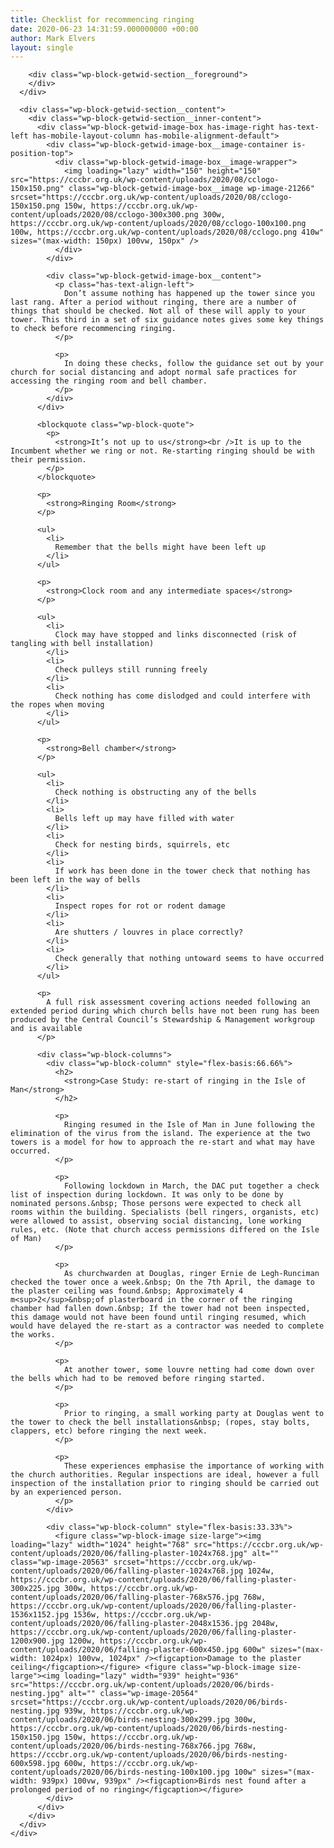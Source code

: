 ```yaml
---
title: Checklist for recommencing ringing
date: 2020-06-23 14:31:59.000000000 +00:00
author: Mark Elvers
layout: single
---
```

<div class="wp-block-getwid-section getwid-section-content-custom-width">
  <div class="wp-block-getwid-section__wrapper">
    <div class="wp-block-getwid-section__inner-wrapper" style="max-width:1100px">
      <div class="wp-block-getwid-section__background-holder">
        <div class="wp-block-getwid-section__background">
        </div>
        
        <div class="wp-block-getwid-section__foreground">
        </div>
      </div>
      
      <div class="wp-block-getwid-section__content">
        <div class="wp-block-getwid-section__inner-content">
          <div class="wp-block-getwid-image-box has-image-right has-text-left has-mobile-layout-column has-mobile-alignment-default">
            <div class="wp-block-getwid-image-box__image-container is-position-top">
              <div class="wp-block-getwid-image-box__image-wrapper">
                <img loading="lazy" width="150" height="150" src="https://cccbr.org.uk/wp-content/uploads/2020/08/cclogo-150x150.png" class="wp-block-getwid-image-box__image wp-image-21266" srcset="https://cccbr.org.uk/wp-content/uploads/2020/08/cclogo-150x150.png 150w, https://cccbr.org.uk/wp-content/uploads/2020/08/cclogo-300x300.png 300w, https://cccbr.org.uk/wp-content/uploads/2020/08/cclogo-100x100.png 100w, https://cccbr.org.uk/wp-content/uploads/2020/08/cclogo.png 410w" sizes="(max-width: 150px) 100vw, 150px" />
              </div>
            </div>
            
            <div class="wp-block-getwid-image-box__content">
              <p class="has-text-align-left">
                Don’t assume nothing has happened up the tower since you last rang. After a period without ringing, there are a number of things that should be checked. Not all of these will apply to your tower. This third in a set of six guidance notes gives some key things to check before recommencing ringing.
              </p>
              
              <p>
                In doing these checks, follow the guidance set out by your church for social distancing and adopt normal safe practices for accessing the ringing room and bell chamber.
              </p>
            </div>
          </div>
          
          <blockquote class="wp-block-quote">
            <p>
              <strong>It’s not up to us</strong><br />It is up to the Incumbent whether we ring or not. Re-starting ringing should be with their permission.
            </p>
          </blockquote>
          
          <p>
            <strong>Ringing Room</strong>
          </p>
          
          <ul>
            <li>
              Remember that the bells might have been left up
            </li>
          </ul>
          
          <p>
            <strong>Clock room and any intermediate spaces</strong>
          </p>
          
          <ul>
            <li>
              Clock may have stopped and links disconnected (risk of tangling with bell installation)
            </li>
            <li>
              Check pulleys still running freely
            </li>
            <li>
              Check nothing has come dislodged and could interfere with the ropes when moving
            </li>
          </ul>
          
          <p>
            <strong>Bell chamber</strong>
          </p>
          
          <ul>
            <li>
              Check nothing is obstructing any of the bells
            </li>
            <li>
              Bells left up may have filled with water
            </li>
            <li>
              Check for nesting birds, squirrels, etc
            </li>
            <li>
              If work has been done in the tower check that nothing has been left in the way of bells
            </li>
            <li>
              Inspect ropes for rot or rodent damage
            </li>
            <li>
              Are shutters / louvres in place correctly?
            </li>
            <li>
              Check generally that nothing untoward seems to have occurred
            </li>
          </ul>
          
          <p>
            A full risk assessment covering actions needed following an extended period during which church bells have not been rung has been produced by the Central Council’s Stewardship & Management workgroup and is available
          </p>
          
          <div class="wp-block-columns">
            <div class="wp-block-column" style="flex-basis:66.66%">
              <h2>
                <strong>Case Study: re-start of ringing in the Isle of Man</strong>
              </h2>
              
              <p>
                Ringing resumed in the Isle of Man in June following the elimination of the virus from the island. The experience at the two towers is a model for how to approach the re-start and what may have occurred.
              </p>
              
              <p>
                Following lockdown in March, the DAC put together a check list of inspection during lockdown. It was only to be done by nominated persons.&nbsp; Those persons were expected to check all rooms within the building. Specialists (bell ringers, organists, etc) were allowed to assist, observing social distancing, lone working rules, etc. (Note that church access permissions differed on the Isle of Man)
              </p>
              
              <p>
                As churchwarden at Douglas, ringer Ernie de Legh-Runciman checked the tower once a week.&nbsp; On the 7th April, the damage to the plaster ceiling was found.&nbsp; Approximately 4 m<sup>2</sup>&nbsp;of plasterboard in the corner of the ringing chamber had fallen down.&nbsp; If the tower had not been inspected, this damage would not have been found until ringing resumed, which would have delayed the re-start as a contractor was needed to complete the works.
              </p>
              
              <p>
                At another tower, some louvre netting had come down over the bells which had to be removed before ringing started.
              </p>
              
              <p>
                Prior to ringing, a small working party at Douglas went to the tower to check the bell installations&nbsp; (ropes, stay bolts, clappers, etc) before ringing the next week.
              </p>
              
              <p>
                These experiences emphasise the importance of working with the church authorities. Regular inspections are ideal, however a full inspection of the installation prior to ringing should be carried out by an experienced person.
              </p>
            </div>
            
            <div class="wp-block-column" style="flex-basis:33.33%">
              <figure class="wp-block-image size-large"><img loading="lazy" width="1024" height="768" src="https://cccbr.org.uk/wp-content/uploads/2020/06/falling-plaster-1024x768.jpg" alt="" class="wp-image-20563" srcset="https://cccbr.org.uk/wp-content/uploads/2020/06/falling-plaster-1024x768.jpg 1024w, https://cccbr.org.uk/wp-content/uploads/2020/06/falling-plaster-300x225.jpg 300w, https://cccbr.org.uk/wp-content/uploads/2020/06/falling-plaster-768x576.jpg 768w, https://cccbr.org.uk/wp-content/uploads/2020/06/falling-plaster-1536x1152.jpg 1536w, https://cccbr.org.uk/wp-content/uploads/2020/06/falling-plaster-2048x1536.jpg 2048w, https://cccbr.org.uk/wp-content/uploads/2020/06/falling-plaster-1200x900.jpg 1200w, https://cccbr.org.uk/wp-content/uploads/2020/06/falling-plaster-600x450.jpg 600w" sizes="(max-width: 1024px) 100vw, 1024px" /><figcaption>Damage to the plaster ceiling</figcaption></figure> <figure class="wp-block-image size-large"><img loading="lazy" width="939" height="936" src="https://cccbr.org.uk/wp-content/uploads/2020/06/birds-nesting.jpg" alt="" class="wp-image-20564" srcset="https://cccbr.org.uk/wp-content/uploads/2020/06/birds-nesting.jpg 939w, https://cccbr.org.uk/wp-content/uploads/2020/06/birds-nesting-300x299.jpg 300w, https://cccbr.org.uk/wp-content/uploads/2020/06/birds-nesting-150x150.jpg 150w, https://cccbr.org.uk/wp-content/uploads/2020/06/birds-nesting-768x766.jpg 768w, https://cccbr.org.uk/wp-content/uploads/2020/06/birds-nesting-600x598.jpg 600w, https://cccbr.org.uk/wp-content/uploads/2020/06/birds-nesting-100x100.jpg 100w" sizes="(max-width: 939px) 100vw, 939px" /><figcaption>Birds nest found after a prolonged period of no ringing</figcaption></figure>
            </div>
          </div>
        </div>
      </div>
    </div>
  </div>
</div>
